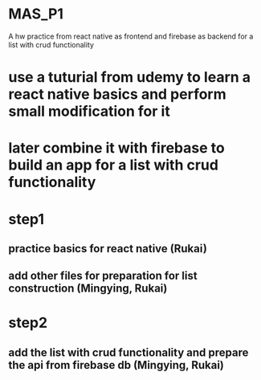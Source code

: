 # MAS_P1
A hw practice from react native as frontend and firebase as backend for a list with crud functionality

# use a tuturial from udemy to learn a react native basics and perform small modification for it
# later combine it with firebase to build an app for a list with crud functionality

# step1
## practice basics for react native (Rukai)

## add other files for preparation for list construction (Mingying, Rukai)

# step2

## add the list with crud functionality and prepare the api from firebase db (Mingying, Rukai)
